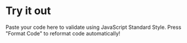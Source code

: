 # Try it out

Paste your code here to validate using JavaScript Standard Style. Press "Format Code" to reformat code automatically!
